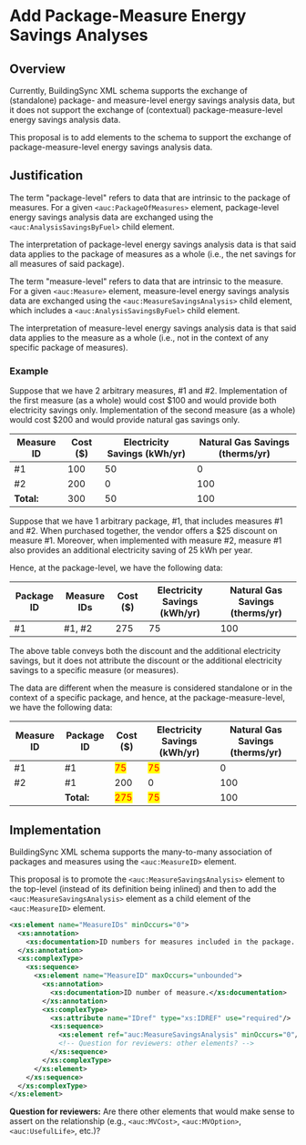 # Add Package-Measure Energy Savings Analyses

## Overview

Currently, BuildingSync XML schema supports the exchange of (standalone) package- and measure-level energy savings analysis data, but it does not support the exchange of (contextual) package-measure-level energy savings analysis data.

This proposal is to add elements to the schema to support the exchange of package-measure-level energy savings analysis data.

## Justification

The term "package-level" refers to data that are intrinsic to the package of measures.
For a given `<auc:PackageOfMeasures>` element, package-level energy savings analysis data are exchanged using the `<auc:AnalysisSavingsByFuel>` child element.

The interpretation of package-level energy savings analysis data is that said data applies to the package of measures as a whole (i.e., the net savings for all measures of said package).

The term "measure-level" refers to data that are intrinsic to the measure.
For a given `<auc:Measure>` element, measure-level energy savings analysis data are exchanged using the `<auc:MeasureSavingsAnalysis>` child element, which includes a `<auc:AnalysisSavingsByFuel>` child element.

The interpretation of measure-level energy savings analysis data is that said data applies to the measure as a whole (i.e., not in the context of any specific package of measures).

### Example

Suppose that we have 2 arbitrary measures, #1 and #2.
Implementation of the first measure (as a whole) would cost $100 and would provide both electricity savings only.
Implementation of the second measure (as a whole) would cost $200 and would provide natural gas savings only.

| Measure ID | Cost ($) | Electricity Savings (kWh/yr) | Natural Gas Savings (therms/yr) |
| - | - | - | - |
| #1 | 100 | 50 | 0 |
| #2 | 200 | 0 | 100 |
| **Total:** | 300 | 50 | 100 |

Suppose that we have 1 arbitrary package, #1, that includes measures #1 and #2.
When purchased together, the vendor offers a $25 discount on measure #1.
Moreover, when implemented with measure #2, measure #1 also provides an additional electricity saving of 25 kWh per year.

Hence, at the package-level, we have the following data:

| Package ID | Measure IDs | Cost ($) | Electricity Savings (kWh/yr) | Natural Gas Savings (therms/yr) |
| - | - | - | - | - |
| #1 | #1, #2 | 275 | 75 | 100 |

The above table conveys both the discount and the additional electricity savings, but it does not attribute the discount or the additional electricity savings to a specific measure (or measures).

The data are different when the measure is considered standalone or in the context of a specific package, and hence, at the package-measure-level, we have the following data:

| Measure ID | Package ID | Cost ($) | Electricity Savings (kWh/yr) | Natural Gas Savings (therms/yr) |
| - | - | - | - | - |
| #1 | #1 | <span style="color:red;background-color:yellow;">75</span> | <span style="color:red;background-color:yellow;">75</span> | 0 |
| #2 | #1 | 200 | 0 | 100 |
| | **Total:** | <span style="color:red;background-color:yellow;">275</span> | <span style="color:red;background-color:yellow;">75</span> | 100 |

## Implementation

BuildingSync XML schema supports the many-to-many association of packages and measures using the `<auc:MeasureID>` element.

This proposal is to promote the `<auc:MeasureSavingsAnalysis>` element to the top-level (instead of its definition being inlined) and then to add the `<auc:MeasureSavingsAnalysis>` element as a child element of the `<auc:MeasureID>` element.

```xml
<xs:element name="MeasureIDs" minOccurs="0">
  <xs:annotation>
    <xs:documentation>ID numbers for measures included in the package. Multiple items may be selected.</xs:documentation>
  </xs:annotation>
  <xs:complexType>
    <xs:sequence>
      <xs:element name="MeasureID" maxOccurs="unbounded">
        <xs:annotation>
          <xs:documentation>ID number of measure.</xs:documentation>
        </xs:annotation>
        <xs:complexType>
          <xs:attribute name="IDref" type="xs:IDREF" use="required"/>
          <xs:sequence>
            <xs:element ref="auc:MeasureSavingsAnalysis" minOccurs="0"/>
            <!-- Question for reviewers: other elements? -->
          </xs:sequence>
        </xs:complexType>
      </xs:element>
    </xs:sequence>
  </xs:complexType>
</xs:element>
```

**Question for reviewers:**
Are there other elements that would make sense to assert on the relationship (e.g., `<auc:MVCost>`, `<auc:MVOption>`, `<auc:UsefulLife>`, etc.)?
